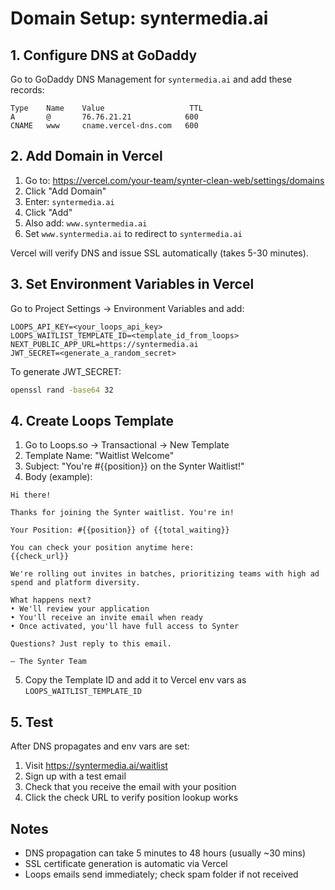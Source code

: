 # Domain Setup: syntermedia.ai

## 1. Configure DNS at GoDaddy

Go to GoDaddy DNS Management for `syntermedia.ai` and add these records:

```
Type    Name    Value                   TTL
A       @       76.76.21.21            600
CNAME   www     cname.vercel-dns.com   600
```

## 2. Add Domain in Vercel

1. Go to: https://vercel.com/your-team/synter-clean-web/settings/domains
2. Click "Add Domain"
3. Enter: `syntermedia.ai`
4. Click "Add"
5. Also add: `www.syntermedia.ai`
6. Set `www.syntermedia.ai` to redirect to `syntermedia.ai`

Vercel will verify DNS and issue SSL automatically (takes 5-30 minutes).

## 3. Set Environment Variables in Vercel

Go to Project Settings → Environment Variables and add:

```
LOOPS_API_KEY=<your_loops_api_key>
LOOPS_WAITLIST_TEMPLATE_ID=<template_id_from_loops>
NEXT_PUBLIC_APP_URL=https://syntermedia.ai
JWT_SECRET=<generate_a_random_secret>
```

To generate JWT_SECRET:
```bash
openssl rand -base64 32
```

## 4. Create Loops Template

1. Go to Loops.so → Transactional → New Template
2. Template Name: "Waitlist Welcome"
3. Subject: "You're #{{position}} on the Synter Waitlist!"
4. Body (example):

```
Hi there!

Thanks for joining the Synter waitlist. You're in!

Your Position: #{{position}} of {{total_waiting}}

You can check your position anytime here:
{{check_url}}

We're rolling out invites in batches, prioritizing teams with high ad spend and platform diversity.

What happens next?
• We'll review your application
• You'll receive an invite email when ready
• Once activated, you'll have full access to Synter

Questions? Just reply to this email.

— The Synter Team
```

5. Copy the Template ID and add it to Vercel env vars as `LOOPS_WAITLIST_TEMPLATE_ID`

## 5. Test

After DNS propagates and env vars are set:
1. Visit https://syntermedia.ai/waitlist
2. Sign up with a test email
3. Check that you receive the email with your position
4. Click the check URL to verify position lookup works

## Notes

- DNS propagation can take 5 minutes to 48 hours (usually ~30 mins)
- SSL certificate generation is automatic via Vercel
- Loops emails send immediately; check spam folder if not received
